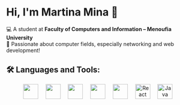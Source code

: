 # Hi, I'm Martina Mina 👋


💻 A student at **Faculty of Computers and Information – Menoufia University**  
🚀 Passionate about computer fields, especially networking and web development!



## 🛠️ Languages and Tools:



<p align="center">

  
  <img src="https://cdn.jsdelivr.net/gh/devicons/devicon/icons/html5/html5-original.svg" width="40"/>
   &nbsp;&nbsp;&nbsp;
  <img src="https://cdn.jsdelivr.net/gh/devicons/devicon/icons/css3/css3-original.svg" width="40"/>
   &nbsp;&nbsp;&nbsp;
  <img src="https://cdn.jsdelivr.net/gh/devicons/devicon/icons/javascript/javascript-original.svg" width="40"/>
   &nbsp;&nbsp;&nbsp;
  <img src="https://cdn.jsdelivr.net/gh/devicons/devicon/icons/bootstrap/bootstrap-original.svg" width="40"/>
   &nbsp;&nbsp;&nbsp;
  <img src="https://cdn.jsdelivr.net/gh/devicons/devicon/icons/cplusplus/cplusplus-original.svg" width="40"/>
   &nbsp;&nbsp;&nbsp;
  <img src="https://cdn.jsdelivr.net/gh/devicons/devicon/icons/react/react-original.svg" title="React" width="40" />
  &nbsp;&nbsp;&nbsp;
  <img src="https://cdn.jsdelivr.net/gh/devicons/devicon/icons/java/java-original.svg" title="Java" width="40" />
  &nbsp;&nbsp;&nbsp;
 
</p>

